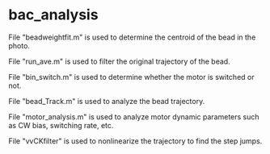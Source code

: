 # bac_analysis
File "beadweightfit.m" is used to determine the centroid of the bead in the photo.

File "run_ave.m" is used to filter the original trajectory of the bead.

File "bin_switch.m" is used to determine whether the motor is switched or not.

File "bead_Track.m" is used to analyze the bead trajectory.

File "motor_analysis.m" is used to analyze motor dynamic parameters such as CW bias, switching rate, etc.

File "vvCKfilter" is used to nonlinearize the trajectory to find the step jumps.
